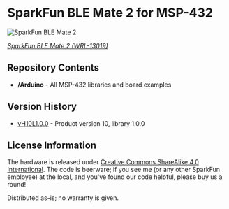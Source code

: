 SparkFun BLE Mate 2 for MSP-432
========================================

![SparkFun BLE Mate 2 ](https://cdn.sparkfun.com//assets/parts/9/9/8/7/13019-01.jpg)

[*SparkFun BLE Mate 2 (WRL-13019)*](https://www.sparkfun.com/products/13019)


Repository Contents
-------------------

* **/Arduino** - All MSP-432 libraries and board examples

Version History
---------------
* [vH10L1.0.0](https://github.com/sparkfun/BLE_Mate2/tree/vH10L1.0.0) - Product version 10, library 1.0.0


License Information
-------------------
The hardware is released under [Creative Commons ShareAlike 4.0 International](https://creativecommons.org/licenses/by-sa/4.0/).
The code is beerware; if you see me (or any other SparkFun employee) at the local, and you've found our code helpful, please buy us a round!

Distributed as-is; no warranty is given.
